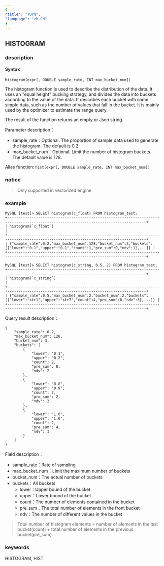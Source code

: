```yaml
---
{
"title": "TOPN",
"language": "zh-CN"
}
---
```


<!-- 
Licensed to the Apache Software Foundation (ASF) under one
or more contributor license agreements.  See the NOTICE file
distributed with this work for additional information
regarding copyright ownership.  The ASF licenses this file
to you under the Apache License, Version 2.0 (the
"License"); you may not use this file except in compliance
with the License.  You may obtain a copy of the License at

  http://www.apache.org/licenses/LICENSE-2.0

Unless required by applicable law or agreed to in writing,
software distributed under the License is distributed on an
"AS IS" BASIS, WITHOUT WARRANTIES OR CONDITIONS OF ANY
KIND, either express or implied.  See the License for the
specific language governing permissions and limitations
under the License.
-->

## HISTOGRAM
### description
#### Syntax

`histogram(expr[, DOUBLE sample_rate, INT max_bucket_num])`

The histogram function is used to describe the distribution of the data. It uses an "equal height" bucking strategy, and divides the data into buckets according to the value of the data. It describes each bucket with some simple data, such as the number of values that fall in the bucket. It is mainly used by the optimizer to estimate the range query.

The result of the function returns an empty or Json string.

Parameter description：
- sample_rate：Optional. The proportion of sample data used to generate the histogram. The default is 0.2.
- max_bucket_num：Optional. Limit the number of histogram buckets. The default value is 128.

Alias function: `hist(expr[, DOUBLE sample_rate, INT max_bucket_num])`

### notice

> Only supported in vectorized engine

### example

```
MySQL [test]> SELECT histogram(c_float) FROM histogram_test;
+-------------------------------------------------------------------------------------------------------------------------------------+
| histogram(`c_float`)                                                                                                                |
+-------------------------------------------------------------------------------------------------------------------------------------+
| {"sample_rate":0.2,"max_bucket_num":128,"bucket_num":3,"buckets":[{"lower":"0.1","upper":"0.1","count":1,"pre_sum":0,"ndv":1},...]} |
+-------------------------------------------------------------------------------------------------------------------------------------+

MySQL [test]> SELECT histogram(c_string, 0.5, 2) FROM histogram_test;
+-------------------------------------------------------------------------------------------------------------------------------------+
| histogram(`c_string`)                                                                                                               |
+-------------------------------------------------------------------------------------------------------------------------------------+
| {"sample_rate":0.5,"max_bucket_num":2,"bucket_num":2,"buckets":[{"lower":"str1","upper":"str7","count":4,"pre_sum":0,"ndv":3},...]} |
+-------------------------------------------------------------------------------------------------------------------------------------+
```

Query result description：

```
{
    "sample_rate": 0.2, 
    "max_bucket_num": 128, 
    "bucket_num": 3, 
    "buckets": [
        {
            "lower": "0.1", 
            "upper": "0.2", 
            "count": 2, 
            "pre_sum": 0, 
            "ndv": 2
        }, 
        {
            "lower": "0.8", 
            "upper": "0.9", 
            "count": 2, 
            "pre_sum": 2, 
            "ndv": 2
        }, 
        {
            "lower": "1.0", 
            "upper": "1.0", 
            "count": 2, 
            "pre_sum": 4, 
            "ndv": 1
        }
    ]
}
```

Field description：
- sample_rate：Rate of sampling
- max_bucket_num：Limit the maximum number of buckets
- bucket_num：The actual number of buckets
- buckets：All buckets
    - lower：Upper bound of the bucket
    - upper：Lower bound of the bucket
    - count：The number of elements contained in the bucket
    - pre_sum：The total number of elements in the front bucket
    - ndv：The number of different values in the bucket

> Total number of histogram elements = number of elements in the last bucket(count) + total number of elements in the previous bucket(pre_sum).

### keywords

HISTOGRAM, HIST
